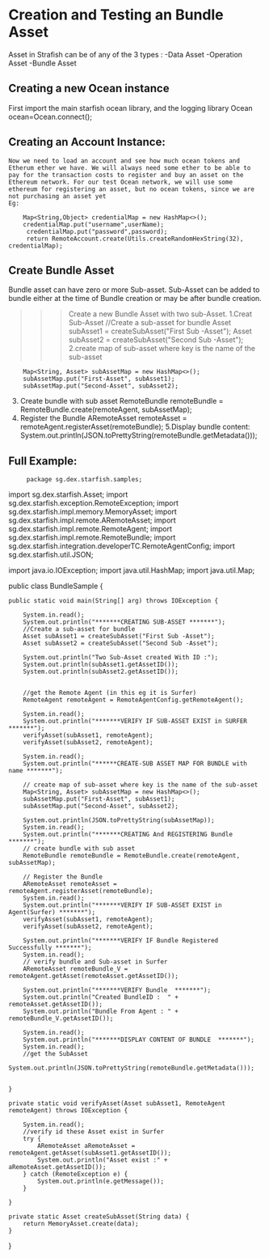 Creation and Testing an Bundle Asset
============================

Asset in Strafish can be of any of the 3 types :
    -Data Asset
    -Operation Asset
    -Bundle Asset

Creating a new Ocean instance
-----------------------------
First import the main starfish ocean library, and the logging library
  Ocean ocean=Ocean.connect();

Creating  an Account Instance:
--------------------------------------
    Now we need to load an account and see how much ocean tokens and Etherum ether we have. We will always need some ether to be able to pay for the transaction costs to register and buy an asset on the Ethereum network. For our test Ocean network, we will use some ethereum for registering an asset, but no ocean tokens, since we are not purchasing an asset yet
    Eg:
        
        Map<String,Object> credentialMap = new HashMap<>();
        credentialMap.put("username",userName);
         credentialMap.put("password",password);
         return RemoteAccount.create(Utils.createRandomHexString(32), credentialMap);

Create Bundle Asset
--------------------
Bundle asset can have zero or more Sub-asset.
Sub-Asset can be added to bundle either at the time of Bundle creation or may be after bundle creation.

 >>> Create a new Bundle Asset with two sub-Asset.
   1.Creat Sub-Asset
       //Create a sub-asset for bundle
        Asset subAsset1 = createSubAsset("First Sub -Asset");
        Asset subAsset2 = createSubAsset("Second Sub -Asset");
   2.create map of sub-asset where key is the name of the sub-asset

        Map<String, Asset> subAssetMap = new HashMap<>();
        subAssetMap.put("First-Asset", subAsset1);
        subAssetMap.put("Second-Asset", subAsset2);
   3. Create bundle with sub asset
        RemoteBundle remoteBundle = RemoteBundle.create(remoteAgent, subAssetMap);
   4. Register the Bundle
        ARemoteAsset remoteAsset = remoteAgent.registerAsset(remoteBundle);
   5.Display bundle content:
     System.out.println(JSON.toPrettyString(remoteBundle.getMetadata()));


Full Example:
-------------------

         package sg.dex.starfish.samples;

import sg.dex.starfish.Asset;
import sg.dex.starfish.exception.RemoteException;
import sg.dex.starfish.impl.memory.MemoryAsset;
import sg.dex.starfish.impl.remote.ARemoteAsset;
import sg.dex.starfish.impl.remote.RemoteAgent;
import sg.dex.starfish.impl.remote.RemoteBundle;
import sg.dex.starfish.integration.developerTC.RemoteAgentConfig;
import sg.dex.starfish.util.JSON;

import java.io.IOException;
import java.util.HashMap;
import java.util.Map;

public class BundleSample {

    public static void main(String[] arg) throws IOException {

        System.in.read();
        System.out.println("*******CREATING SUB-ASSET *******");
        //Create a sub-asset for bundle
        Asset subAsset1 = createSubAsset("First Sub -Asset");
        Asset subAsset2 = createSubAsset("Second Sub -Asset");

        System.out.println("Two Sub-Asset created With ID :");
        System.out.println(subAsset1.getAssetID());
        System.out.println(subAsset2.getAssetID());


        //get the Remote Agent (in this eg it is Surfer)
        RemoteAgent remoteAgent = RemoteAgentConfig.getRemoteAgent();

        System.in.read();
        System.out.println("*******VERIFY IF SUB-ASSET EXIST in SURFER *******");
        verifyAsset(subAsset1, remoteAgent);
        verifyAsset(subAsset2, remoteAgent);

        System.in.read();
        System.out.println("******CREATE-SUB ASSET MAP FOR BUNDLE with name *******");

        // create map of sub-asset where key is the name of the sub-asset
        Map<String, Asset> subAssetMap = new HashMap<>();
        subAssetMap.put("First-Asset", subAsset1);
        subAssetMap.put("Second-Asset", subAsset2);

        System.out.println(JSON.toPrettyString(subAssetMap));
        System.in.read();
        System.out.println("*******CREATING And REGISTERING Bundle *******");
        // create bundle with sub asset
        RemoteBundle remoteBundle = RemoteBundle.create(remoteAgent, subAssetMap);

        // Register the Bundle
        ARemoteAsset remoteAsset = remoteAgent.registerAsset(remoteBundle);
        System.in.read();
        System.out.println("*******VERIFY IF SUB-ASSET EXIST in Agent(Surfer) *******");
        verifyAsset(subAsset1, remoteAgent);
        verifyAsset(subAsset2, remoteAgent);

        System.out.println("*******VERIFY IF Bundle Registered Successfully *******");
        System.in.read();
        // verify bundle and Sub-asset in Surfer
        ARemoteAsset remoteBundle_V = remoteAgent.getAsset(remoteAsset.getAssetID());

        System.out.println("*******VERIFY Bundle  *******");
        System.out.println("Created BundleID :  " + remoteAsset.getAssetID());
        System.out.println("Bundle From Agent : " + remoteBundle_V.getAssetID());

        System.in.read();
        System.out.println("*******DISPLAY CONTENT OF BUNDLE  *******");
        System.in.read();
        //get the SubAsset
        System.out.println(JSON.toPrettyString(remoteBundle.getMetadata()));


    }

    private static void verifyAsset(Asset subAsset1, RemoteAgent remoteAgent) throws IOException {

        System.in.read();
        //verify id these Asset exist in Surfer
        try {
            ARemoteAsset aRemoteAsset = remoteAgent.getAsset(subAsset1.getAssetID());
            System.out.println("Asset exist :" + aRemoteAsset.getAssetID());
        } catch (RemoteException e) {
            System.out.println(e.getMessage());
        }

    }

    private static Asset createSubAsset(String data) {
        return MemoryAsset.create(data);
    }
}



